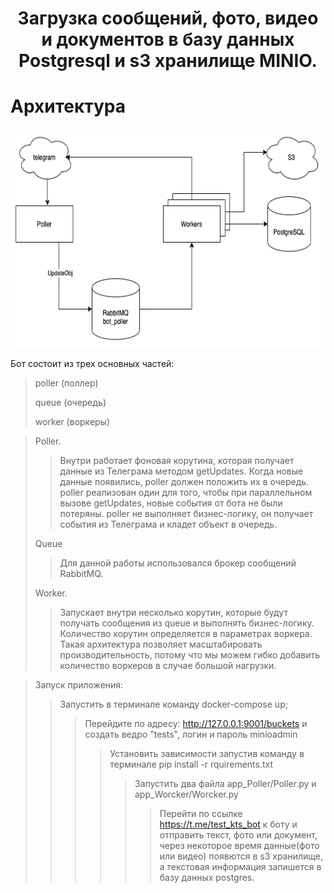<h1 align="center">Загрузка сообщений, фото, видео и документов в базу данных Postgresql и s3 хранилище MINIO.
</h1>

<h1>Архитектура</h1>
<div class="container" style="text-align: center">
    <div class="row">
        <div class="col col-25 col-sm-25 col-md-25 col-lg-25 col-xl-25">
            <img src="photo_readme/29dc5d75-7c55-49c9-a119-8a7b324bddd7.png" width="700" height="350"/>
</div>
</div>
</div>

Бот состоит из трех основных частей:
>poller (поллер)
> 
>queue (очередь)
> 
>worker (воркеры)

>Poller.
>>Внутри работает фоновая корутина, которая получает данные из Телеграма методом getUpdates. Когда новые данные появились, poller должен положить их в очередь.
poller реализован один для того, чтобы при параллельном вызове getUpdates, новые события от бота не были потеряны.
poller не выполняет бизнес-логику, он получает события из Телеграма и кладет объект в очередь.
> 
>Queue
>>Для данной работы использовался брокер сообщений RabbitMQ.
> 
>Worker. 
>>Запускает внутри несколько корутин, которые будут получать сообщения из queue и выполнять бизнес-логику. Количество корутин определяется в параметрах воркера.
Такая архитектура позволяет масштабировать производительность, потому что мы можем гибко добавить количество воркеров в случае большой нагрузки.


>Запуск приложения:
>>Запустить в терминале команду docker-compose up;
>>>Перейдите по адресу: http://127.0.0.1:9001/buckets и создать ведро "tests", логин и пароль minioadmin
>>>>Установить зависимости запустив команду в терминале pip install -r rquirements.txt
>>>>>Запустить два файла app_Poller/Poller.py и app_Worcker/Worcker.py
>>>>>>Перейти по ссылке https://t.me/test_kts_bot к боту и отправить текст, фото или документ, через некоторое время 
> данные(фото или видео) появются в s3 хранилище, а текстовая информация запишется в базу данных postgres.